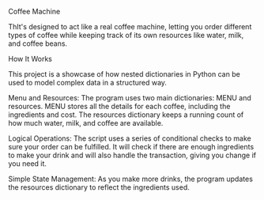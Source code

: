 Coffee Machine

ThIt's designed to act like a real coffee machine, letting you order different types of coffee while keeping track of its own resources like water, milk, and coffee beans.

How It Works

This project is a showcase of how nested dictionaries in Python can be used to model complex data in a structured way.

Menu and Resources: The program uses two main dictionaries: MENU and resources. MENU stores all the details for each coffee, including the ingredients and cost. The resources dictionary keeps a running count of how much water, milk, and coffee are available.

Logical Operations: The script uses a series of conditional checks to make sure your order can be fulfilled. It will check if there are enough ingredients to make your drink and will also handle the transaction, giving you change if you need it.

Simple State Management: As you make more drinks, the program updates the resources dictionary to reflect the ingredients used.
